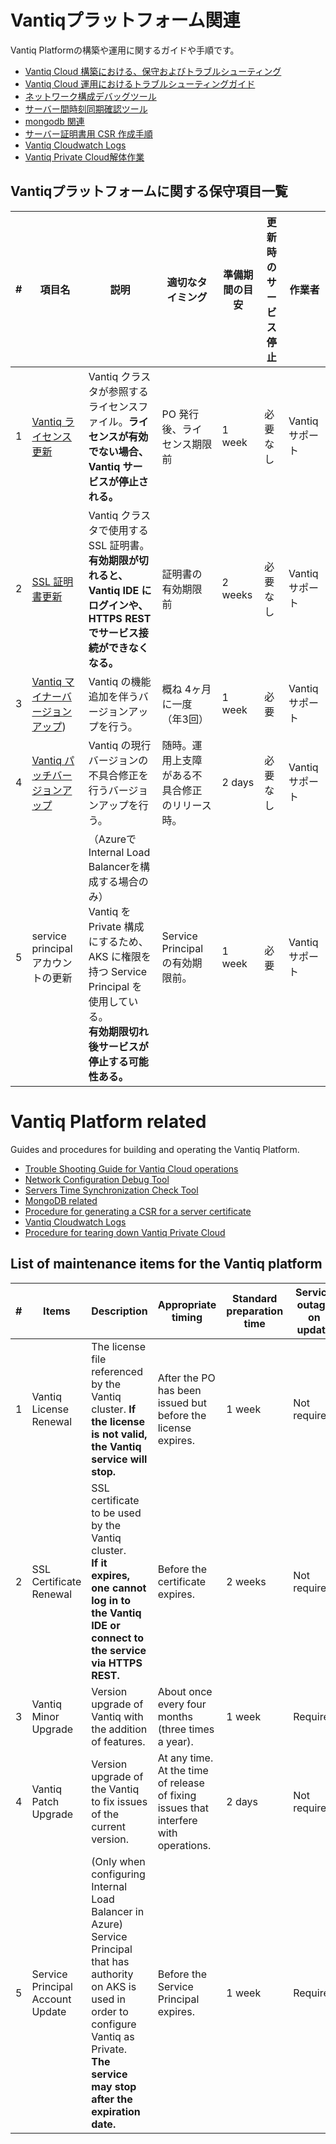 # Vantiqプラットフォーム関連
Vantiq Platformの構築や運用に関するガイドや手順です。

- [Vantiq Cloud 構築における、保守およびトラブルシューティング](./docs/jp/vantiq-install-maintenance.md)
- [Vantiq Cloud 運用におけるトラブルシューティングガイド](./docs/jp/vantiq_k8s_troubleshooting.md)
- [ネットワーク構成デバッグツール](./docs/jp/alpine-f.md)
- [サーバー間時刻同期確認ツール](./docs/jp/timestamp_ds.md)
- [mongodb 関連](./docs/jp/mongodb.md)
- [サーバー証明書用 CSR 作成手順](./docs/jp/prepare_csr4rsasslcert.md)
- [Vantiq Cloudwatch Logs](./docs/jp/vantiq-cloudwatch.md)
- [Vantiq Private Cloud解体作業](./docs/jp/vantiq-teardown.md)


## Vantiqプラットフォームに関する保守項目一覧

\# | 項目名                            | 説明                                                                                                                            | 適切なタイミング                                                | 準備期間の目安 | 更新時のサービス停止 | 作業者
---|-----------------------------------|---------------------------------------------------------------------------------------------------------------------------------|-----------------------------------------------------------------|----------------|----------------------|-------------------
1  | [Vantiq ライセンス更新](./docs/jp/vantiq-install-maintenance.md#renew_license_files)              | Vantiq クラスタが参照するライセンスファイル。**ライセンスが有効でない場合、Vantiq サービスが停止される。**                        | PO 発行後、ライセンス期限前                             | 1 week         | 必要なし             | Vantiq サポート
2  | [SSL 証明書更新](./docs/jp/vantiq-install-maintenance.md#renew_ssl_certificate)                     | Vantiq クラスタで使用する SSL 証明書。<br />**有効期限が切れると、Vantiq IDE にログインや、HTTPS REST でサービス接続ができなくなる。**     | 証明書の有効期限前                                     | 2 weeks        | 必要なし             | Vantiq サポート
3  | [Vantiq マイナーバージョンアップ](./docs/jp/vantiq-install-maintenance.md#minor_version_upgrade))    | Vantiq の機能追加を伴うバージョンアップを行う。                                                                                  | 概ね 4ヶ月に一度（年3回）                                            | 1 week         | 必要                 | Vantiq サポート
4  | [Vantiq パッチバージョンアップ](./docs/jp/vantiq-install-maintenance.md#patch_version_upgrade)      | Vantiq の現行バージョンの不具合修正を行うバージョンアップを行う。                                                                | 随時。運用上支障がある不具合修正のリリース時。                  | 2 days         | 必要なし             | Vantiq サポート
5  | service principal アカウントの更新 | （AzureでInternal Load Balancerを構成する場合のみ）<br />Vantiq を Private 構成にするため、AKS に権限を持つ Service Principal を使用している。<br />**有効期限切れ後サービスが停止する可能性ある。** | Service Principal の有効期限前。                                 | 1 week         | 必要                 | Vantiq サポート


# Vantiq Platform related
Guides and procedures for building and operating the Vantiq Platform.

- [Trouble Shooting Guide for Vantiq Cloud operations](./docs/eng/vantiq_k8s_troubleshooting.md)
- [Network Configuration Debug Tool](.//docs/eng/alpine-f.md)
- [Servers Time Synchronization Check Tool](./docs/eng/timestamp_ds.md)
- [MongoDB related](./docs/eng/mongodb.md)
- [Procedure for generating a CSR for a server certificate](./docs/eng/prepare_csr4rsasslcert.md)
- [Vantiq Cloudwatch Logs](./docs/eng/vantiq-cloudwatch.md)  
- [Procedure for tearing down Vantiq Private Cloud](./docs/eng/vantiq-teardown.md)


## List of maintenance items for the Vantiq platform

|# | Items  | Description | Appropriate timing | Standard preparation time | Service outage on update | Operator|
|---|----|-------|------|----------------|----------------------|----------|
|1  | Vantiq License Renewal  | The license file referenced by the Vantiq cluster. **If the license is not valid, the Vantiq service will stop.**| After the PO has been issued but before the license expires.   | 1 week         | Not required| Vantiq Support|
|2  | SSL Certificate Renewal  | SSL certificate to be used by the Vantiq cluster.<br />**If it expires, one cannot log in to the Vantiq IDE or connect to the service via HTTPS REST.** | Before the certificate expires.  | 2 weeks        | Not required | Vantiq Support|
|3  | Vantiq Minor Upgrade   | Version upgrade of Vantiq with the addition of features. | About once every four months (three times a year).   | 1 week         | Required   | Vantiq Support|
|4  | Vantiq Patch Upgrade | Version upgrade of the Vantiq to fix issues of the current version.  | At any time. At the time of release of fixing issues that interfere with operations. | 2 days | Not required  | Vantiq Support|
|5  | Service Principal Account Update | (Only when configuring Internal Load Balancer in Azure)<br />Service Principal that has authority on AKS is used in order to configure Vantiq as Private.<br />**The service may stop after the expiration date.** | Before the Service Principal expires. | 1 week         | Required  | Vantiq Support|
